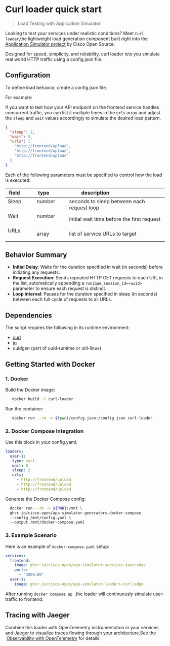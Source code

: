 # Curl loader quick start

> Load Testing with Application Simulator


Looking to test your services under realistic conditions? Meet `Curl loader`,the lightweight load generation component built right into the [Application Simulator project](https://github.com/cisco-open/app-simulator) by Cisco Open Source.

Designed for speed, simplicity, and reliability, curl loader lets you simulate real world HTTP traffic using a config.json file.

## Configuration

To define load behavior, create a config.json file.

For example:

If you want to test how your API endpoint on the frontend service handles concurrent traffic, you can list it multiple times in the `urls` array and adjust the `sleep` and `wait` values accordingly to simulate the desired load pattern.

```JSON
{
  "sleep": 2,
  "wait": 5,
  "urls": [
    "http://frontend/upload",
    "http://frontend/upload",
    "http://frontend/upload"
  ]
}
```

Each of the following parameters must be specified to control how the load is executed:

| field         | type          | description                              |
| ------------- | ------------- | ---------------------------------------- |
| Sleep         | number        |seconds to sleep between each request loop|
| Wait          | number        |initial wait time before the first request|
| URLs          | array         |list of service URLs to target            |

## Behavior Summary

- **Initial Delay**: Waits for the duration specified in wait (in seconds) before initiating any requests.
- **Request Execution**: Sends repeated HTTP GET requests to each URL in the list, automatically appending a `?unique_session_id=<uuid>` parameter to ensure each request is distinct.
- **Loop Interval**: Pauses for the duration specified in sleep (in seconds) between each full cycle of requests to all URLs.

## Dependencies

The script requires the following in its runtime environment:

- [curl](https://curl.se/)
- [jq](https://jqlang.org/)
- uuidgen (part of uuid-runtime or util-linux)

## Getting Started with Docker

### 1. Docker

Build the Docker image:  
```bash 
   docker build -t curl-loader
```

Run the container:   
```bash 
   docker run --rm -v $(pwd)/config.json:/config.json curl-loader
```

### 2. Docker Compose Integration

Use this block in your config.yaml:
```yaml 
loaders: 
  user-1:    
   type: curl    
   wait: 0    
   sleep: 2    
   urls:      
     - http://frontend/upload      
     - http://frontend/upload      
     - http://frontend/upload


```
Generate the Docker Compose config:
```Bash 
  docker run --rm -v ${PWD}:/mnt \  
  ghcr.io/cisco-open/app-simulator-generators-docker-compose   
  --config /mnt/config.yaml \  
  --output /mnt/docker-compose.yaml
```
### 3. Example Scenario

Here is an example of `docker-compose.yaml` setup:

```Yaml 
services:  
  frontend:    
    image: ghcr.io/cisco-open/app-simulator-services-java:edge    
    ports:      
      - "3000:80"  
  user-1:    
    image: ghcr.io/cisco-open/app-simulator-loaders-curl:edge
```
After running `docker compose up `,the loader will continuously simulate user-traffic to frontend.

## Tracing with Jaeger

Combine this loader with OpenTelemetry instrumentation in your services and Jaeger to visualize traces flowing through your architecture.See the  [Observability with OpenTelemetry](https://github.com/cisco-open/app-simulator/blob/main/docs/tutorial/5-observability-with-opentelemetry.md) for details.